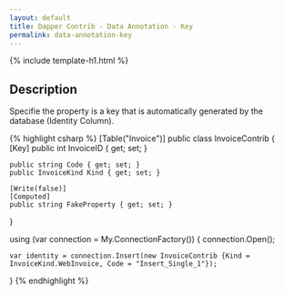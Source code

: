 ```yaml
---
layout: default
title: Dapper Contrib - Data Annotation - Key
permalink: data-annotation-key
---
```


{% include template-h1.html %}

## Description
Specifie the property is a key that is automatically generated by the database (Identity Column).

{% highlight csharp %}
[Table("Invoice")]
public class InvoiceContrib
{
	[Key]
	public int InvoiceID { get; set; }

	public string Code { get; set; }
	public InvoiceKind Kind { get; set; }

	[Write(false)]
	[Computed]
	public string FakeProperty { get; set; }
}

using (var connection = My.ConnectionFactory())
{
	connection.Open();

	var identity = connection.Insert(new InvoiceContrib {Kind = InvoiceKind.WebInvoice, Code = "Insert_Single_1"});
}
{% endhighlight %}

